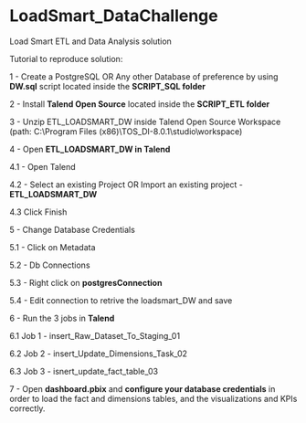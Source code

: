 # LoadSmart_DataChallenge
Load Smart ETL and Data Analysis solution

Tutorial to reproduce solution:

1 -  Create a PostgreSQL OR Any other Database of preference by using **DW.sql** script located inside the **SCRIPT_SQL folder**

2 - Install **Talend Open Source** located inside the **SCRIPT_ETL folder**

3 - Unzip ETL_LOADSMART_DW inside Talend Open Source Workspace (path:
C:\Program Files (x86)\TOS_DI-8.0.1\studio\workspace)

 4 - Open **ETL_LOADSMART_DW in Talend**
 
 4.1 - Open Talend
 
 4.2 - Select an existing Project OR Import an existing project -**ETL_LOADSMART_DW**

4.3 Click Finish

5 - Change Database Credentials 
 
 5.1 - Click on Metadata
 
 5.2 - Db Connections
 
 5.3 - Right click on **postgresConnection**
 
 5.4 - Edit connection to retrive the loadsmart_DW and save

6 - Run the 3 jobs in **Talend**

6.1 Job 1  - insert_Raw_Dataset_To_Staging_01

6.2 Job 2  - insert_Update_Dimensions_Task_02
 
6.3 Job 3  - isnert_update_fact_table_03

7 - Open **dashboard.pbix** and **configure your database credentials** in order
to load the fact and dimensions tables, and the visualizations and KPIs correctly.
